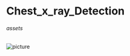 # Chest_x_ray_Detection
###### assets<br>

![picture](https://github.com/user-attachments/assets/ac5ce4c6-d22a-4706-b892-50e4daec480c)
